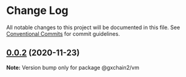 # Change Log

All notable changes to this project will be documented in this file.
See [Conventional Commits](https://conventionalcommits.org) for commit guidelines.

## [0.0.2](https://iz11ro8cf9xz/node/gxchain2/compare/v0.0.1...v0.0.2) (2020-11-23)

**Note:** Version bump only for package @gxchain2/vm
